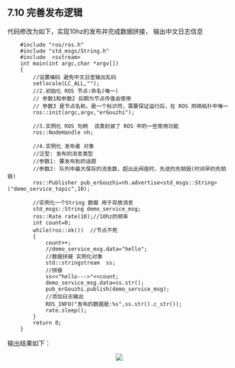 ## 7.10 完善发布逻辑
代码修改为如下，实现10hz的发布并完成数据拼接，
输出中文日志信息

        #include "ros/ros.h"
        #include "std_msgs/String.h"
        #include  <sstream>
        int main(int argc,char *argv[])
        {
            //设置编码 避免中文日至输出乱码
            setlocale(LC_ALL,"");
            //2.初始化 ROS 节点:命名(唯一)
            // 参数1和参数2 后期为节点传值会使用
            // 参数3 是节点名称，是一个标识符，需要保证运行后，在 ROS 网络拓扑中唯一
            ros::init(argc,argv,"erGouzhi");

            //3.实例化 ROS 句柄  该类封装了 ROS 中的一些常用功能
            ros::NodeHandle nh;

            //4.实例化 发布者 对象
            //泛型: 发布的消息类型
            //参数1: 要发布到的话题
            //参数2: 队列中最大保存的消息数，超出此阀值时，先进的先销毁(时间早的先销毁)
            ros::Publisher pub_erGouzhi=nh.advertise<std_msgs::String>("demo_service_topic",10);
            
            //实例化一个String 数据 用于存放消息
            std_msgs::String demo_service_msg;
            ros::Rate rate(10);//10hz的频率
            int count=0;
            while(ros::ok())  //节点不死
            {
                count++;
                //demo_service_msg.data="hello";
                //数据拼接 实例化对象
                std::stringstream  ss;
                //拼接
                ss<<"hello--->"<<count;
                demo_service_msg.data=ss.str();
                pub_erGouzhi.publish(demo_service_msg);
                //添加日志输出
                ROS_INFO("发布的数据是:%s",ss.str().c_str());
                rate.sleep();
            }
            return 0;
        }
输出结果如下：

<div align=center>  
<img src="https://s2.loli.net/2022/01/19/4VJG2p53h9xXzAO.png"/>
</div>